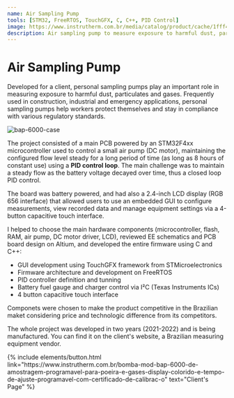 ```yaml
---
name: Air Sampling Pump
tools: [STM32, FreeRTOS, TouchGFX, C, C++, PID Control]
image: https://www.instrutherm.com.br/media/catalog/product/cache/1fff4d188f64e200d7e2f24d317b822f/b/o/bomba-de-amostragrem_2_.jpg
description: Air sampling pump to measure exposure to harmful dust, particulates and gases used for work safety.
---
```


# Air Sampling Pump

Developed for a client, personal sampling pumps play an important role in measuring exposure to harmful dust, particulates and gases. Frequently used in construction, industrial and emergency applications, personal sampling pumps help workers protect themselves and stay in compliance with various regulatory standards.

![bap-6000-case](https://www.instrutherm.com.br/media/catalog/product/cache/1fff4d188f64e200d7e2f24d317b822f/b/o/bomba-de-amostragrem_1_.jpg)

The project consisted of a main PCB powered by an STM32F4xx microcontroller used to control a small air pump (DC motor), maintaining the configured flow level steady for a long period of time (as long as 8 hours of constant use) using a **PID control loop**. The main challenge was to maintain a steady flow as the battery voltage decayed over time, thus a closed loop PID control.

The board was battery powered, and had also a 2.4-inch LCD display (RGB 656 interface) that allowed users to use an embedded GUI to configure measurements, view recorded data and manage equipment settings via a 4-button capacitive touch interface.

I helped to choose the main hardware components (microcontroller, flash, RAM, air pump, DC motor driver, LCD), reviewed EE schematics and PCB board design on Altium, and developed the entire firmware using C and C++: 
- GUI development using TouchGFX framework from STMicroelectronics
- Firmware architecture and development on FreeRTOS
- PID controller definition and tunning 
- Battery fuel gauge and charger control via I²C (Texas Instruments ICs)
- 4 button capacitive touch interface

Componets were chosen to make the product competitive in the Brazilian maket considering price and technologic difference from its competitors.

The whole project was developed in two years (2021-2022) and is being manufactured. You can find it on the client's website, a Brazilian measuring equipment vendor.

<p class="text-center">
{% include elements/button.html link="https://www.instrutherm.com.br/bomba-mod-bap-6000-de-amostragem-programavel-para-poeira-e-gases-display-colorido-e-tempo-de-ajuste-programavel-com-certificado-de-calibrac-o" text="Client's Page" %}
</p>



